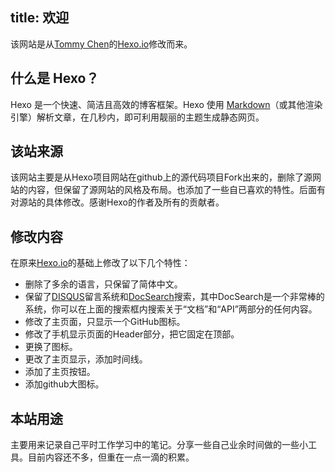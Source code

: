 title: 欢迎
---

该网站是从[Tommy Chen](https://zespia.tw/)的[Hexo.io](https://hexo.io)修改而来。
<!--more-->

## 什么是 Hexo？

Hexo 是一个快速、简洁且高效的博客框架。Hexo 使用 [Markdown](http://daringfireball.net/projects/markdown/)（或其他渲染引擎）解析文章，在几秒内，即可利用靓丽的主题生成静态网页。

## 该站来源

该网站主要是从Hexo项目网站在github上的源代码项目Fork出来的，删除了源网站的内容，但保留了源网站的风格及布局。也添加了一些自已喜欢的特性。后面有对源站的具体修改。感谢Hexo的作者及所有的贡献者。

## 修改内容

在原来[Hexo.io](https://hexo.io)的基础上修改了以下几个特性：
- 删除了多余的语言，只保留了简体中文。
- 保留了[DISQUS](https://disqus.com/)留言系统和[DocSearch](https://community.algolia.com/docsearch/)搜索，其中DocSearch是一个非常棒的系统，你可以在上面的搜索框内搜索关于“文档”和“API”两部分的任何内容。
- 修改了主页面，只显示一个GitHub图标。
- 修改了手机显示页面的Header部分，把它固定在顶部。
- 更换了图标。
- 更改了主页显示，添加时间线。
- 添加了主页按钮。
- 添加github大图标。

## 本站用途

主要用来记录自己平时工作学习中的笔记。分享一些自己业余时间做的一些小工具。目前内容还不多，但重在一点一滴的积累。
